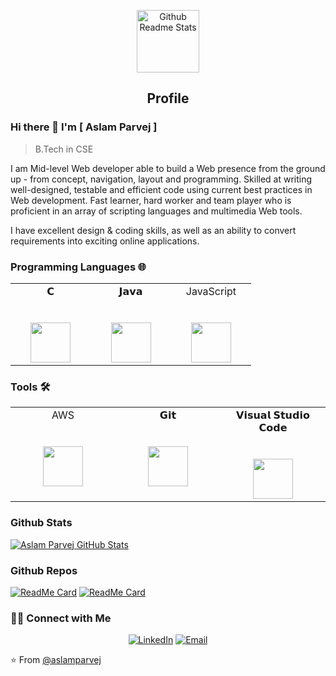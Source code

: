 <p align="center">
 <img width="100px" src="https://res.cloudinary.com/anuraghazra/image/upload/v1594908242/logo_ccswme.svg" align="center" alt="Github Readme Stats" />
 <h2 align="center">Profile</h2>
</p>

### Hi there 👋 I'm [ Aslam Parvej ]
>B.Tech in CSE
<!-- 
<img src="https://komarev.com/ghpvc/?username=aslamparvej" alt="aslamparvej" /> -->

<div>
 <p>
I am Mid-level Web developer able to build a Web presence from the ground up - from concept, navigation, layout and programming. Skilled at writing well-designed, testable and efficient code using current best practices in Web development. Fast learner, hard worker and team player who is proficient in an array of scripting languages and multimedia Web tools.

I have excellent design & coding skills, as well as an ability to convert requirements into exciting online applications.
</p>
</div>

### Programming Languages 🌐
<table>
  <tbody>
    <tr valign="top">
      <td width="25%" align="center">
        <span>𝗖</span><br><br><br>
        <img height="64px" src="https://cdn.svgporn.com/logos/c.svg">
      </td>
      <td width="25%" align="center">
        <span>𝗝𝗮𝘃𝗮</span><br><br><br>
        <img height="64px" src="https://cdn.svgporn.com/logos/java.svg">
      </td>
      <td width="25%" align="center">
        <span>JavaScript</span><br><br><br>
        <img height="64px" src="https://cdn.svgporn.com/logos/javascript.svg">
      </td>
    </tr>
  </tbody>
</table>

 
### Tools 🛠️
 <table>
  <tbody>
      <tr valign="top">
         <td width="25%" align="center">
           <span>AWS</span><br><br><br>
           <img height="64px" src="https://cdn.worldvectorlogo.com/logos/aws.svg">
         </td>
         <td width="25%" align="center">
           <span>𝗚𝗶𝘁</span><br><br><br>
           <img height="64px" src="https://cdn.svgporn.com/logos/git-icon.svg">
         </td>
         <td width="25%" align="center">
           <span>𝗩𝗶𝘀𝘂𝗮𝗹 𝗦𝘁𝘂𝗱𝗶𝗼 𝗖𝗼𝗱𝗲</span><br><br><br>
           <img height="64px" src="https://cdn.svgporn.com/logos/visual-studio-code.svg">
         </td>
       </tr>
 </tbody>
</table>

### Github Stats

[![Aslam Parvej GitHub Stats](https://github-readme-stats.vercel.app/api?username=aslamparvej&show_icons=true&count_private=true)](https://github.com/aslamparvej)

### Github Repos

[![ReadMe Card](https://github-readme-stats.vercel.app/api/pin/?username=aslamparvej&repo=Photo-Media&show_owner=true)](https://github.com/aslamparvej/Photo-Media.git)
[![ReadMe Card](https://github-readme-stats.vercel.app/api/pin/?username=aslamparvej&repo=Food-Ordering-App&show_owner=true)](https://github.com/aslamparvej/Food-Ordering-App.git)

<h3> 🤝🏻 Connect with Me </h3>

<p align="center">
<!-- <a href="https://www.anandmainali.com.np" target="_blank"><img alt="Website" src="https://img.shields.io/badge/Website-www.anandmainali.com.np-blue?style=flat&logo=google-chrome"></a> -->
<a href="https://www.linkedin.com/in/aslam-parvej-2810/" target="_blank"><img alt="LinkedIn" src="https://img.shields.io/badge/LinkedIn-@aslamparvej-blue?style=flat&logo=linkedin"></a>
<!-- <a href="https://stackoverflow.com/users/8519896/anand-mainali?tab=profile" target="_blank"><img alt="Stack Overflow" src="https://img.shields.io/badge/Stackoverflow-Anand%20Mainali-blue?style=flat&logo=stackoverflow"></a> -->
<a href="aslamparvej2@gmail.com"><img alt="Email" src="https://img.shields.io/badge/Email-aslamparvej2@gmail.com-blue?style=flat&logo=gmail"></a>
</p>


⭐️ From [@aslamparvej](https://github.com/aslamparvej)
